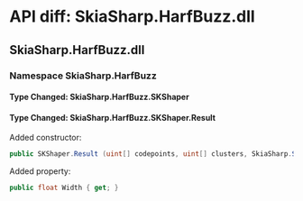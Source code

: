 # API diff: SkiaSharp.HarfBuzz.dll

## SkiaSharp.HarfBuzz.dll

### Namespace SkiaSharp.HarfBuzz

#### Type Changed: SkiaSharp.HarfBuzz.SKShaper

#### Type Changed: SkiaSharp.HarfBuzz.SKShaper.Result

Added constructor:

```csharp
public SKShaper.Result (uint[] codepoints, uint[] clusters, SkiaSharp.SKPoint[] points, float width);
```

Added property:

```csharp
public float Width { get; }
```




